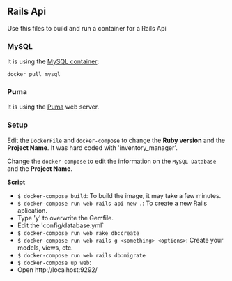 ## Rails Api

  Use this files to build and run a container for a Rails Api

### MySQL
  It is using the [MySQL container](https://hub.docker.com/_/mysql/):

  ```
  docker pull mysql
  ```
  
### Puma
  It is using the [Puma](http://puma.io/) web server.

### Setup
  Edit the `DockerFile` and `docker-compose` to change the **Ruby version** and the **Project Name**. It was hard coded with 'inventory_manager'.

  Change the `docker-compose` to edit the information on the `MySQL Database` and the **Project Name**.

  **Script**

  - `$ docker-compose build`: To build the image, it may take a few minutes. 
  - `$ docker-compose run web rails-api new .`: To create a new Rails aplication.
   - Type 'y' to overwrite the Gemfile.
  - Edit the 'config/database.yml`
  - `$ docker-compose run web rake db:create`
  - `$ docker-compose run web rails g <something> <options>`:  Create your models, views, etc.
  - `$ docker-compose run web rails db:migrate`
  - `$ docker-compose up web`:
  - Open http://localhost:9292/
  
